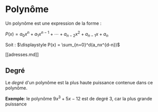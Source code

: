 # Polynôme


Un polynôme est une expression de la forme :

$P(x) = a_0x^n + a_1x^{n-1} + \cdots + a_{n-2}x^2 + a_{n-1}x + a_n$

Soit : $\displaystyle P(x) = \sum_{n=0}^d(a_nx^{d-n})$

[[adresses.md]]


## Degré

Le _degré_ d'un polynôme est la plus haute puissance contenue dans ce polynôme.

**Exemple**: le polynôme $9x^3 + 5x - 12$ est de degré 3, car la plus grande puissance 



